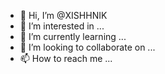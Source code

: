 - 👋 Hi, I’m @XISHHNIK
- 👀 I’m interested in ...
- 🌱 I’m currently learning ...
- 💞️ I’m looking to collaborate on ...
- 📫 How to reach me ...

<!---
XISHHNIK/XISHHNIK is a ✨ special ✨ repository because its `README.md` (this file) appears on your GitHub profile.
You can click the Preview link to take a look at your changes.
--->
